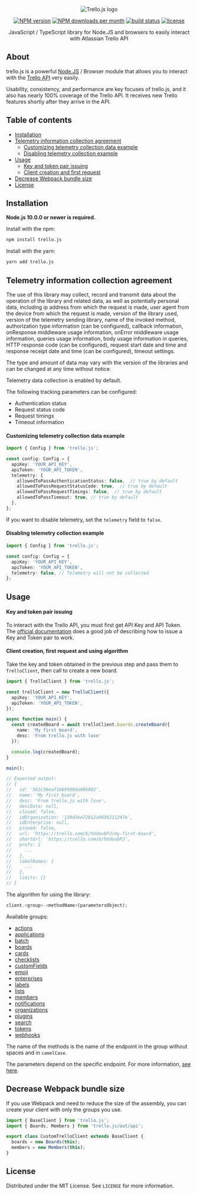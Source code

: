 <div align="center">
  <img alt="Trello.js logo" src="https://svgshare.com/i/U4A.svg"/>

<a href="https://www.npmjs.com/package/trello.js"><img alt="NPM version" src="https://img.shields.io/npm/v/trello.js.svg?maxAge=3600&style=flat-square" /></a>
<a href="https://www.npmjs.com/package/trello.js"><img alt="NPM downloads per month" src="https://img.shields.io/npm/dm/trello.js.svg?maxAge=3600&style=flat-square" /></a>
<a href="https://github.com/MrRefactoring/trello.js"><img alt="build status" src="https://img.shields.io/github/workflow/status/mrrefactoring/trello.js/ci?style=flat-square"></a>
<a href="https://github.com/mrrefactoring/trello.js/blob/develop/LICENSE"><img alt="license" src="https://img.shields.io/github/license/mrrefactoring/trello.js?color=green&style=flat-square"/></a>

<span>JavaScript / TypeScript library for Node.JS and browsers to easily interact with Atlassian Trello API</span>
</div>

## About

trello.js is a powerful [Node.JS](https://nodejs.org/) / Browser module that allows you to interact with the [Trello API](https://developer.atlassian.com/cloud/trello/rest/api-group-actions/) very easily.

Usability, consistency, and performance are key focuses of trello.js, and it also has nearly 100% coverage of the Trello API. It receives new Trello features shortly after they arrive in the API.

## Table of contents

- [Installation](#installation)
- [Telemetry information collection agreement](#telemetry-information-collection-agreement)
  - [Customizing telemetry collection data example](#customizing-telemetry-collection-data-example)
  - [Disabling telemetry collection example](#disabling-telemetry-collection-example)
- [Usage](#usage)
  - [Key and token pair issuing](#key-and-token-pair-issuing)
  - [Client creation and first request](#client-creation-first-request-and-using-algorithm)
- [Decrease Webpack bundle size](#decrease-webpack-bundle-size)
- [License](#license)

## Installation

**Node.js 10.0.0 or newer is required.**

Install with the npm:

```bash
npm install trello.js
```

Install with the yarn:

```bash
yarn add trello.js
```

## Telemetry information collection agreement

The use of this library may collect, record and transmit data about the operation of the library and related data, as well as potentially personal data, including ip address from which the request is made, user agent from the device from which the request is made, version of the library used, version of the telemetry sending library, name of the invoked method, authorization type information (can be configured), callback information, onResponse middleware usage information, onError middleware usage information, queries usage information, body usage information in queries, HTTP response code (can be configured), request start date and time and response receipt date and time (can be configured), timeout settings.

The type and amount of data may vary with the version of the libraries and can be changed at any time without notice.

Telemetry data collection is enabled by default.

The following tracking parameters can be configured:

- Authentication status
- Request status code
- Request timings
- Timeout information

#### Customizing telemetry collection data example

```typescript
import { Config } from 'trello.js';

const config: Config = {
  apiKey: 'YOUR_API_KEY',
  apiToken: 'YOUR_API_TOKEN',
  telemetry: {
    allowedToPassAuthenticationStatus: false,  // true by default
    allowedToPassRequestStatusCode: true,  // true by default
    allowedToPassRequestTimings: false,  // true by default
    allowedToPassTimeout: true, // true by default
  },
};
```

If you want to disable telemetry, set the `telemetry` field to `false`.

#### Disabling telemetry collection example

```typescript
import { Config } from 'trello.js';

const config: Config = {
  apiKey: 'YOUR_API_KEY',
  apiToken: 'YOUR_API_TOKEN',
  telemetry: false, // Telemetry will not be collected
};
```

## Usage

#### Key and token pair issuing

To interact with the Trello API, you must first get API Key and API Token.
The [official documentation](https://developer.atlassian.com/cloud/trello/guides/rest-api/api-introduction/#authentication-and-authorization) does a good job of describing how to issue a Key and Token pair to work.

#### Client creation, first request and using algorithm

Take the key and token obtained in the previous step and pass them to `TrelloClient`, then call to create a new board.

```typescript
import { TrelloClient } from 'trello.js';

const trelloClient = new TrelloClient({
  apiKey: 'YOUR_API_KEY',
  apiToken: 'YOUR_API_TOKEN',
});

async function main() {
  const createdBoard = await trelloClient.boards.createBoard({
    name: 'My first board',
    desc: 'From trello.js with love'
  });

  console.log(createdBoard);
}

main();

// Expected output:
// {
//   id: '562c56ea71b89509da09b802',
//   name: 'My first board',
//   desc: 'From trello.js with love',
//   descData: null,
//   closed: false,
//   idOrganization: '134d3ee72b12a9636211247e',
//   idEnterprise: null,
//   pinned: false,
//   url: 'https://trello.com/b/hUdovbPJ/my-first-board',
//   shortUrl: 'https://trello.com/b/hUdovbPJ',
//   prefs: {
//     ...
//   },
//   labelNames: {
//     ...
//   },
//   limits: {}
// }
```

The algorithm for using the library:

```typescript
client.<group>.<methodName>(parametersObject);
```

Available groups:

- [actions](https://developer.atlassian.com/cloud/trello/rest/api-group-actions/#api-group-actions)
- [applications](https://developer.atlassian.com/cloud/trello/rest/api-group-applications/#api-group-applications)
- [batch](https://developer.atlassian.com/cloud/trello/rest/api-group-batch/#api-group-batch)
- [boards](https://developer.atlassian.com/cloud/trello/rest/api-group-boards/#api-group-boards)
- [cards](https://developer.atlassian.com/cloud/trello/rest/api-group-cards/#api-group-cards)
- [checklists](https://developer.atlassian.com/cloud/trello/rest/api-group-checklists/#api-group-checklists)
- [customFields](https://developer.atlassian.com/cloud/trello/rest/api-group-customfields/#api-group-customfields)
- [emoji](https://developer.atlassian.com/cloud/trello/rest/api-group-emoji/#api-group-emoji)
- [enterprises](https://developer.atlassian.com/cloud/trello/rest/api-group-enterprises/#api-group-enterprises)
- [labels](https://developer.atlassian.com/cloud/trello/rest/api-group-labels/#api-group-labels)
- [lists](https://developer.atlassian.com/cloud/trello/rest/api-group-lists/#api-group-lists)
- [members](https://developer.atlassian.com/cloud/trello/rest/api-group-members/#api-group-members)
- [notifications](https://developer.atlassian.com/cloud/trello/rest/api-group-notifications/#api-group-notifications)
- [organizations](https://developer.atlassian.com/cloud/trello/rest/api-group-organizations/#api-group-organizations)
- [plugins](https://developer.atlassian.com/cloud/trello/rest/api-group-plugins/#api-group-plugins)
- [search](https://developer.atlassian.com/cloud/trello/rest/api-group-search/#api-group-search)
- [tokens](https://developer.atlassian.com/cloud/trello/rest/api-group-tokens/#api-group-tokens)
- [webhooks](https://developer.atlassian.com/cloud/trello/rest/api-group-webhooks/#api-group-webhooks)

The name of the methods is the name of the endpoint in the group without spaces and in `camelCase`.

The parameters depend on the specific endpoint. For more information, [see here](https://mrrefactoring.github.io/trello.js/).

## Decrease Webpack bundle size

If you use Webpack and need to reduce the size of the assembly, you can create your client with only the groups you use.

```typescript
import { BaseClient } from 'trello.js';
import { Boards, Members } from 'trello.js/out/api';

export class CustomTrelloClient extends BaseClient {
  boards = new Boards(this);
  members = new Members(this);
}
```

## License

Distributed under the MIT License. See `LICENSE` for more information.
